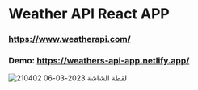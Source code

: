 # Weather API React APP

### https://www.weatherapi.com/

### Demo: https://weathers-api-app.netlify.app/





![لقطة الشاشة 2023-03-06 210402](https://user-images.githubusercontent.com/116006550/223193510-c5691af9-71d8-412e-bc2c-f38cbf275773.png)
